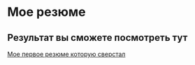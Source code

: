 # Мое резюме

## Результат вы сможете посмотреть тут

[Мое первое резюме которую сверстал](https://trillionaire-kgz.github.io/resume/)
